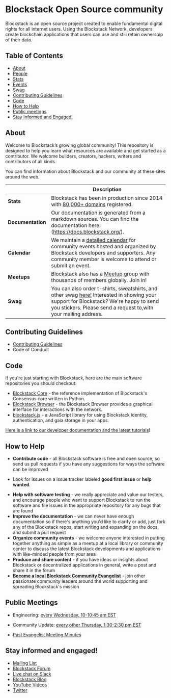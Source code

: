 # Blockstack Open Source community

Blockstack is an open source project created to enable fundamental digital rights for all internet users. Using the Blockstack Network, developers create blockchain applications that users can use and still retain ownership of their data.

## Table of Contents

- [About](#about)
- [People](#people)
- [Stats](#stats)
- [Events](#events)
- [Swag](#swag)
- [Contributing Guidelines](#contributing-guidelines)
- [Code](#code)
- [How to Help](#how-to-help)
- [Public meetings](#public-meetings)
- [Stay Informed and Engaged!](#stay-informed-and-engaged)


## About

Welcome to Blockstack’s growing global community! This repository is designed to help you learn what resources are available and get started as a contributor. We welcome builders, creators, hackers, writers and contributors of all kinds.

You can find information about Blockstack and our community at these sites around the web.

|  | Description |
|----------|-------------------------------------------------------------------------------------------------------------------------------------------------------------------------------------------------------------------------------------------------------------|
| **Stats** | Blockstack has been in production since 2014 with [80,000+ domains](https://explorer.blockstack.org/) registered. |
| **Documentation** | Our documentation is generated from a markdown sources. You can find the documentation here: (https://docs.blockstack.org/). |
| **Calendar** | We maintain a [detailed calendar](https://community.blockstack.org/events) for community events hosted and organized by Blockstack developers and supporters. Any community member is welcome to attend or submit an event. |
| **Meetups** | Blockstack also has a [Meetup](https://meetup.com/pro/blockstack) group with thousands of members globally. Join in! |
| **Swag** | You can also order t-shirts, sweatshirts, and other swag [here!](https://blockstack.myshopify.com/collections/all) Interested in showing your support for Blockstack? We're happy to send you stickers. Please send a request to,with your mailing address. |


## Contributing Guidelines

* [Contributing Guidelines](CONTRIBUTING.md)
* Code of Conduct

## Code

If you're just starting with Blockstack, here are the main software repositories you should checkout:

- [Blockstack Core](https://github.com/blockstack/blockstack-core) - the reference implementation of Blockstack's Consensus core written in Python.
- [Blockstack Browser](https://github.com/blockstack/blockstack-browser) - the Blockstack Browser provides a graphical interface for interactions with the network.
- [blockstack.js](https://github.com/blockstack/blockstack.js) - a JavaScript library for using Blockstack identity, authentication, and gaia storage in your apps.

[Here is a link to our developer documentation and the latest tutorials](https://docs.blockstack.org/browser/hello-blockstack.html)!


## How to Help

- **Contribute code** - all Blockstack software is free and open source, so send us pull requests if you have any suggestions for ways the software can be improved
* Look for issues on a issue tracker labeled **good first issue** or **help wanted**.
- **Help with software testing** - we really appreciate and value our testers, and encourage people who want to support Blockstack to run the software and file issues in the appropriate repository for any bugs that are found
- **Improve the documentation** - we can never have enough documentation so if there's anything you'd like to clarify or add, just fork any of the Blockstack repos, start writing and expanding on the docs, and submit a pull request
- **Organize community events** - we welcome anyone interested in putting together anything as simple as a meetup at a local library or community center to discuss the latest Blockstack developments and applications with like-minded people from your area
- **Produce and share content** - if you have ideas or insights about Blockstack or decentralized applications in general, write a post and share it in the forum
- **[Become a local Blockstack Community Evangelist](https://community.blockstack.org/evangelists)** - join other passionate community leaders around the world supporting and spreading Blockstack's mission

## Public Meetings

* Engineering: [every Wednesday, 10-10:45 am EST](https://forum.blockstack.org/c/community/meetings)

* Community Update: [every other Thursday, 1:30-2:30 pm EST](https://community.blockstack.org/events#start_date=2019-01-01&view=month)

* [Past Evangelist Meeting Minutes](https://forum.blockstack.org/search?q=evangelist%20meeting%20order%3Alatest)

## Stay informed and engaged!

- [Mailing List](https://blockstack.org/signup)
- [Blockstack Forum](http://forum.blockstack.org)
- [Live chat on Slack](http://chat.blockstack.org/)
- [Blockstack Blog](https://blockstack.org/blog)
- [YouTube Videos](https://www.youtube.com/channel/UC3J2iHnyt2JtOvtGVf_jpHQ)
- [Twitter](https://twitter.com/blockstack)
